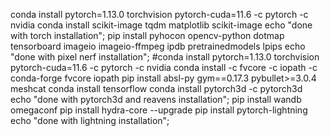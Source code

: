 conda install pytorch=1.13.0 torchvision pytorch-cuda=11.6 -c pytorch -c nvidia
conda install scikit-image tqdm matplotlib scikit-image
echo "done with torch installation";
pip install pyhocon opencv-python dotmap tensorboard imageio imageio-ffmpeg ipdb pretrainedmodels lpips
echo "done with pixel nerf installation";
#conda install pytorch=1.13.0 torchvision pytorch-cuda=11.6 -c pytorch -c nvidia
conda install -c fvcore -c iopath -c conda-forge fvcore iopath 
pip install absl-py gym==0.17.3 pybullet>=3.0.4 meshcat 
conda install tensorflow 
conda install pytorch3d -c pytorch3d 
echo "done with pytorch3d and reavens installation";
pip install wandb omegaconf 
pip install hydra-core --upgrade 
pip install pytorch-lightning 
echo "done with lightning installation";


